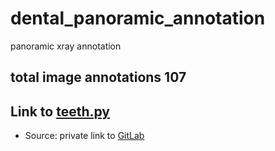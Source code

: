 # dental_panoramic_annotation
panoramic xray annotation

## total image annotations 107
## Link to [teeth.py](https://github.com/er1czz/dental_panoramic_annotation/blob/443fef6d71ac13c6de851a70cc7b1d7e433a06ae/teeth.py)
- Source: private link to [GitLab](https://gitlab.healthcareit.net/ArtificialIntelligence/maskrcnn/-/blob/master/samples/teeth/teeth.py)
